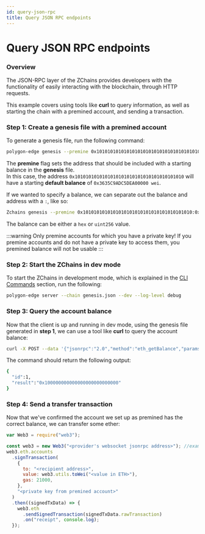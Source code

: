 ```yaml
---
id: query-json-rpc
title: Query JSON RPC endpoints
---
```


# Query JSON RPC endpoints

### Overview

The JSON-RPC layer of the ZChains provides developers with the functionality of easily interacting with the blockchain, through HTTP requests.

This example covers using tools like **curl** to query information, as well as starting the chain with a premined account, and sending a transaction.

### Step 1: Create a genesis file with a premined account

To generate a genesis file, run the following command:

```bash
polygon-edge genesis --premine 0x1010101010101010101010101010101010101010
```

The **premine** flag sets the address that should be included with a starting balance in the **genesis** file.\
In this case, the address `0x1010101010101010101010101010101010101010` will have a starting **default balance** of `0x3635C9ADC5DEA00000 wei`.

If we wanted to specify a balance, we can separate out the balance and address with a `:`, like so:

```bash
Zchains genesis --premine 0x1010101010101010101010101010101010101010:0x123123
```

The balance can be either a `hex` or `uint256` value.

:::warning Only premine accounts for which you have a private key! If you premine accounts and do not have a private key to access them, you premined balance will not be usable :::

### Step 2: Start the ZChains in dev mode

To start the ZChains in development mode, which is explained in the [CLI Commands](../docs/get-started/cli-commands/) section, run the following:

```bash
polygon-edge server --chain genesis.json --dev --log-level debug
```

### Step 3: Query the account balance

Now that the client is up and running in dev mode, using the genesis file generated in **step 1**, we can use a tool like **curl** to query the account balance:

```bash
curl -X POST --data '{"jsonrpc":"2.0","method":"eth_getBalance","params":["0x1010101010101010101010101010101010101010", "latest"],"id":1}' localhost:8545
```

The command should return the following output:

```bash
{
  "id":1,
  "result":"0x100000000000000000000000000"
}
```

### Step 4: Send a transfer transaction

Now that we've confirmed the account we set up as premined has the correct balance, we can transfer some ether:

```js
var Web3 = require("web3");

const web3 = new Web3("<provider's websocket jsonrpc address>"); //example: ws://localhost:10002/ws
web3.eth.accounts
  .signTransaction(
    {
      to: "<recipient address>",
      value: web3.utils.toWei("<value in ETH>"),
      gas: 21000,
    },
    "<private key from premined account>"
  )
  .then((signedTxData) => {
    web3.eth
      .sendSignedTransaction(signedTxData.rawTransaction)
      .on("receipt", console.log);
  });

```
